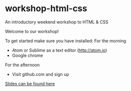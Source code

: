 # workshop-html-css
An introductory weekend workshop to HTML &amp; CSS

Welcome to our workshop!

To get started make sure you have installed:
For the morning
- Atom or Sublime as a text editor (http://atom.io)
- Google chrome

For the afternoon
- Visit github.com and sign up

[Slides can be found here](https://drive.google.com/file/d/0B73woEu0t2mqaUV6bEdJMy03VjQ/view?usp=sharing)
